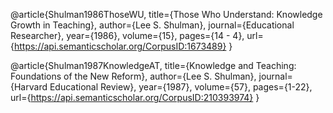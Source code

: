 @article{Shulman1986ThoseWU,
  title={Those Who Understand: Knowledge Growth in Teaching},
  author={Lee S. Shulman},
  journal={Educational Researcher},
  year={1986},
  volume={15},
  pages={14 - 4},
  url={https://api.semanticscholar.org/CorpusID:1673489}
}

@article{Shulman1987KnowledgeAT,
  title={Knowledge and Teaching: Foundations of the New Reform},
  author={Lee S. Shulman},
  journal={Harvard Educational Review},
  year={1987},
  volume={57},
  pages={1-22},
  url={https://api.semanticscholar.org/CorpusID:210393974}
}


